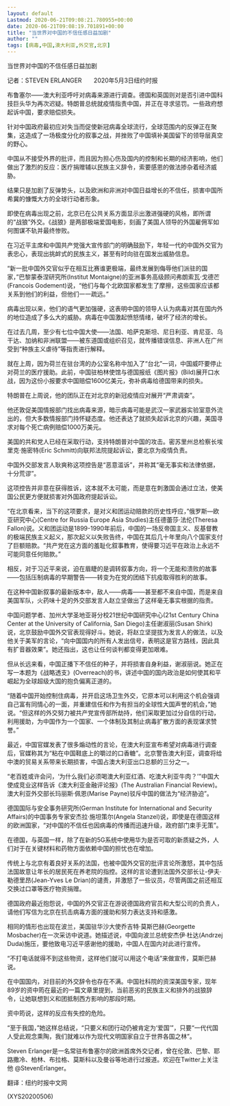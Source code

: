 ```yaml
---
layout: default
Lastmod: 2020-06-21T09:08:21.780955+00:00
date: 2020-06-21T09:08:19.701891+00:00
title: "当世界对中国的不信任感日益加剧"
author: ""
tags: [病毒,中国,澳大利亚,外交官,北京]
---
```


当世界对中国的不信任感日益加剧

记者：STEVEN ERLANGER　　2020年5月3日纽约时报

布鲁塞尔——澳大利亚呼吁对病毒来源进行调查。德国和英国则对是否引进中国科技巨头华为再次迟疑。特朗普总统就疫情指责中国，并正在寻求惩罚。一些政府想起诉中国，要求赔偿损失。

针对中国政府最初应对失当而促使新冠病毒全球流行，全球范围内的反弹正在聚集，这造成了一场极度分化的叙事之战，并挫败了中国填补美国留下的领导层真空的野心。

中国从不接受外界的批评，而且因为担心伤及国内的控制和长期的经济影响，他们做出了激烈的反应：医疗捐赠辅以民族主义辞令，索要感恩的做法掺杂着经济威胁。

结果只是加剧了反弹势头，以及欧洲和非洲对中国日益增长的不信任，损害中国所希冀的慷慨大方的全球行动者形象。

即使在病毒出现之前，北京已在公共关系方面显示出激进强硬的风格，即所谓的“战狼”外交。《战狼》是两部极端爱国电影，刻画了美国人领导的外国雇佣军如何图谋不轨并最终惨败。

在习近平主席和中国共产党强大宣传部门的明确鼓励下，年轻一代的中国外交官为表忠心，表现出挑衅式的民族主义，甚至有时向驻在国发出威胁信息。

“新一批中国外交官似乎在相互比赛谁更极端，最终发展到侮辱他们派驻的国家，”巴黎蒙泰涅研究所(Institut Montaigne)的亚洲事务高级顾问弗朗索瓦·戈德芒(Francois Godement)说，“他们与每个北欧国家都发生了摩擦，这些国家应该都关系到他们的利益，但他们一一疏远。”

病毒出现以来，他们的语气更加强硬，这表明中国的领导人认为病毒对其在国内外的地位造成了多么大的威胁。病毒在中国激起愤怒情绪，破坏了经济的增长。

在过去几周，至少有七位中国大使——法国、哈萨克斯坦、尼日利亚、肯尼亚、乌干达、加纳和非洲联盟——被东道国或组织召见，就传播错误信息、非洲人在广州受到“种族主义虐待”等指责进行解释。

就在上周，因为荷兰在驻台湾的办公室名称中加入了“台北”一词，中国威吓要停止对荷兰的医疗援助。此前，中国驻柏林使馆与德国报纸《图片报》(Bild)展开口水战，因为这份小报要求中国赔偿1600亿美元，弥补病毒给德国带来的损失。

特朗普在上周说，他的团队正在对北京的新冠疫情应对展开“严肃调查”。

他还敦促美国情报部门找出病毒来源，暗示病毒可能是武汉一家武器实验室意外流出的，但大多数情报部门持怀疑态度。他还表达了就损失起诉北京的兴趣，美国寻求对每个死亡病例赔偿1000万美元。

美国的共和党人已经在采取行动，支持特朗普对中国的攻击。密苏里州总检察长埃里克·施密特(Eric Schmitt)向联邦法院提起诉讼，要北京为疫情负责。

中国外交部发言人耿爽称这项控告是“恶意滥诉”，并称其“毫无事实和法律依据，十分荒谬”。

这项控告并非意在获得胜诉，这本就不太可能，而是意在刺激国会通过立法，使美国公民更方便就损害对外国政府提起诉讼。

“在北京看来，当下的这项要求，是对义和团运动赔款的历史性呼应，”俄罗斯—欧亚研究中心(Centre for Russia Europe Asia Studies)主任德蕾莎·法伦(Theresa Fallon)说。义和团运动是1899-1990年前后，中国的一场反帝国主义、反基督教的极端民族主义起义，那次起义以失败告终，中国在其后几十年里向八个国家支付了巨额赔款。“共产党在这方面的羞耻化叙事教育，使得要习近平在政治上永远不可能同意任何赔款。”

相反，对于习近平来说，迫在眉睫的是调转叙事方向，将一个无能和溃败的故事——包括压制病毒的早期警告——转变为在党的团结下抗疫取得胜利的故事。

在这种中国新叙事的最新版本中，敌人——病毒——甚至都不来自中国，而是来自美国军队，火药味十足的外交部发言人赵立坚做出了这样毫无事实根据的指责。

中国问题学者、加州大学圣地亚哥分校21世纪中国研究中心(21st Century China Center at the University of California, San Diego)主任谢淑丽(Susan Shirk)说，北京鼓励中国外交官表现得好斗。她说，将赵立坚提拔为发言人的做法，以及他关于美军的言论，“向中国国内的所有人发出信号，表明这是官方路线，因此具有扩音器效果”。她还指出，这也让任何谈判都变得更加艰难。

但从长远来看，中国正播下不信任的种子，并将损害自身利益，谢淑丽说。她正在写一本题为《战略透支》(Overreach)的书，讲述中国的国内政治是如何使其和平崛起为全球超级大国的抱负偏离正道的。

“随着中国开始控制住病毒，并开启这场卫生外交，它原本可以利用这个机会强调自己富有同情心的一面，并重建信任和作为有担当的全球性大国声誉的机会，”她说。“但这样的外交努力被共产党宣传部所劫持，他们采取更加过分自信的行动，利用援助，为中国作为一个国家、一个体制及其制止病毒扩散方面的表现谋求赞誉。”

最近，中国官媒发表了很多煽动性的言论，在澳大利亚宣布希望对病毒进行调查后，官媒称其为“粘在中国鞋底上的嚼过的口香糖”。北京警告澳大利亚，调查将给中澳的贸易关系带来长期损害，中国占澳大利亚出口总额的三分之一。

“老百姓或许会问，‘为什么我们必须喝澳大利亚红酒、吃澳大利亚牛肉？’”中国大使成竞业这样告诉《澳大利亚金融评论报》(The Australian Financial Review)。澳大利亚外交部长玛丽斯·佩恩(Marise Payne)驳斥中国的做法为“经济胁迫”。

德国国际与安全事务研究所(German Institute for International and Security Affairs)的中国事务专家安杰拉·施坦策尔(Angela Stanzel)说，即使是在德国这样的欧洲国家，“对中国的不信任也因病毒的传播而迅速升级，政府部门束手无策”。

在德国，与英国一样，除了在新的5G系统中使用华为是否可取的新质疑之外，人们对于在关键材料和药物方面依赖中国的担忧也在增加。

传统上与北京有着良好关系的法国，也被中国外交官的批评言论所激怒，其中包括法国故意让年长的居民死在养老院的指控。这样的言论遭到法国外交部长让-伊夫·勒德里昂(Jean-Yves Le Drian)的谴责，并激怒了一些议员，尽管两国之前还相互交换过口罩等医疗物资捐赠。

德国政府最近抱怨说，中国的外交官正在游说德国政府官员和大型公司的负责人，请他们写信为北京在抗击病毒方面的援助和努力表达支持和感激。

相同的情形也出现在波兰，美国驻华沙大使乔吉特·莫斯巴赫(Georgette Mosbacher)在一次采访中说道。她描述说，中国向波兰总统安杰伊·杜达(Andrzej Duda)施压，要他致电习近平感谢他的援助，中国人在国内对此进行宣传。

“不打电话就得不到这些物资，这样他们就可以用这个电话”来做宣传，莫斯巴赫说。

在中国国内，对目前的外交辞令也存在不满。中国社科院的资深美国专家，现年89岁的资中筠在最近的一篇文章里提到，当前恶劣的民族主义和排外的战狼辞令，让她联想到义和团抵制西方影响的那段时期。

资中筠说，这样的反应有失控的危险。

“至于我国，”她这样总结说，“只要义和团行动仍被肯定为‘爱国’”，只要“一代代国人受此观念熏陶，我们就难以作为现代文明国家自立于世界各国之林”。

Steven Erlanger是一名常驻布鲁塞尔的欧洲首席外交记者，曾在伦敦、巴黎、耶路撒冷、柏林、布拉格、莫斯科以及曼谷等地进行过报道。欢迎在Twitter上关注他 @StevenErlanger。

翻译：纽约时报中文网

(XYS20200506)

